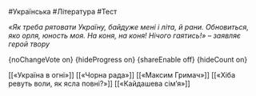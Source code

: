 #Українська #Література #Тест

*«Як треба рятовати Україну, байдуже мені i лiта, й рани. Обновиться, яко орля, юность моя. На коня, на коня! Нiчого гаятись!» – заявляє герой твору*

{noChangeVote on}
{hideProgress on}
{shareEnable off}
{hideCount on}

[[«Україна в огні»]]
[[«Чорна рада»]]
[[«Максим Гримач»]]
[[«Хіба ревуть воли, як ясла повні?»]]
[[«Кайдашева сім’я»]]
